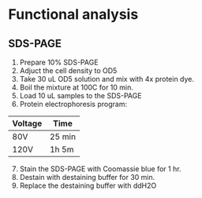 # Functional analysis
## SDS-PAGE
1. Prepare 10% SDS-PAGE
2. Adjuct the cell density to OD5
3. Take 30 uL OD5 solution and mix with 4x protein dye.
4. Boil the mixture at 100C for 10 min.
5. Load 10 uL samples to the SDS-PAGE
6. Protein electrophoresis program:

|Voltage|Time|
|---|---|
|80V|25 min|
|120V|1h 5m|
7. Stain the SDS-PAGE with Coomassie blue for 1 hr.
8. Destain with destaining buffer for 30 min.
9. Replace the destaining buffer with ddH2O

